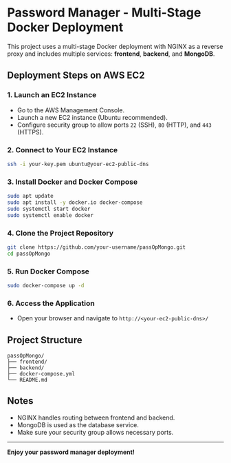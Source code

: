 # Password Manager - Multi-Stage Docker Deployment

This project uses a multi-stage Docker deployment with NGINX as a reverse proxy and includes multiple services: **frontend**, **backend**, and **MongoDB**.

## Deployment Steps on AWS EC2

### 1. Launch an EC2 Instance
- Go to the AWS Management Console.
- Launch a new EC2 instance (Ubuntu recommended).
- Configure security group to allow ports `22` (SSH), `80` (HTTP), and `443` (HTTPS).

### 2. Connect to Your EC2 Instance
```sh
ssh -i your-key.pem ubuntu@your-ec2-public-dns
```

### 3. Install Docker and Docker Compose
```sh
sudo apt update
sudo apt install -y docker.io docker-compose
sudo systemctl start docker
sudo systemctl enable docker
```

### 4. Clone the Project Repository
```sh
git clone https://github.com/your-username/passOpMongo.git
cd passOpMongo
```

### 5. Run Docker Compose
```sh
sudo docker-compose up -d
```

### 6. Access the Application
- Open your browser and navigate to `http://<your-ec2-public-dns>/`

## Project Structure

```
passOpMongo/
├── frontend/
├── backend/
├── docker-compose.yml
└── README.md
```

## Notes

- NGINX handles routing between frontend and backend.
- MongoDB is used as the database service.
- Make sure your security group allows necessary ports.

---

**Enjoy your password manager deployment!**